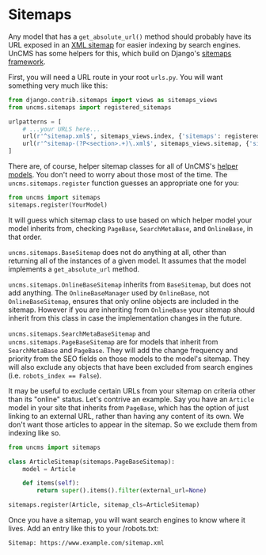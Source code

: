 # Sitemaps

Any model that has a `get_absolute_url()` method should probably have its URL exposed in an [XML sitemap](https://en.wikipedia.org/wiki/Sitemaps) for easier indexing by search engines.
UnCMS has some helpers for this, which build on Django's [sitemaps framework](https://docs.djangoproject.com/en/dev/ref/contrib/sitemaps/).

First, you will need a URL route in your root `urls.py`. You will want something very much like this:

```python
from django.contrib.sitemaps import views as sitemaps_views
from uncms.sitemaps import registered_sitemaps

urlpatterns = [
    # ...your URLS here...
    url(r'^sitemap.xml$', sitemaps_views.index, {'sitemaps': registered_sitemaps}, name='django.contrib.sitemaps.views.sitemap'),
    url(r'^sitemap-(?P<section>.+)\.xml$', sitemaps_views.sitemap, {'sitemaps': registered_sitemaps}, name='django.contrib.sitemaps.views.sitemap'),
]
```

There are, of course, helper sitemap classes for all of UnCMS's [helper models](helpers.md).
You don't need to worry about those most of the time.
The `uncms.sitemaps.register` function guesses an appropriate one for you:

```python
from uncms import sitemaps
sitemaps.register(YourModel)
```

It will guess which sitemap class to use based on which helper model your model inherits from,
checking `PageBase`, `SearchMetaBase`, and `OnlineBase`, in that order.

`uncms.sitemaps.BaseSitemap` does not do anything at all, other than returning all of the instances of a given model.
It assumes that the model implements a `get_absolute_url` method.

`uncms.sitemaps.OnlineBaseSitemap` inherits from `BaseSitemap`, but does not add anything.
The `OnlineBaseManager` used by `OnlineBase`, not `OnlineBaseSitemap`, ensures that only online objects are included in the sitemap.
However if you are inheriting from `OnlineBase` your sitemap should inherit from this class in case the implementation changes in the future.

`uncms.sitemaps.SearchMetaBaseSitemap` and `uncms.sitemaps.PageBaseSitemap` are for models that inherit from `SearchMetaBase` and `PageBase`.
They will add the change frequency and priority from the SEO fields on those models to the model's sitemap.
They will also exclude any objects that have been excluded from search engines (i.e. `robots_index == False`).

It may be useful to exclude certain URLs from your sitemap on criteria other than its "online" status.
Let's contrive an example.
Say you have an `Article` model in your site that inherits from `PageBase`, which has the option of just linking to an external URL, rather than having any content of its own.
We don't want those articles to appear in the sitemap. So we exclude them from indexing like so.

```python
from uncms import sitemaps

class ArticleSitemap(sitemaps.PageBaseSitemap):
    model = Article

    def items(self):
        return super().items().filter(external_url=None)

sitemaps.register(Article, sitemap_cls=ArticleSitemap)
```

Once you have a sitemap, you will want search engines to know where it lives.
Add an entry like this to your /robots.txt:

```
Sitemap: https://www.example.com/sitemap.xml
```
